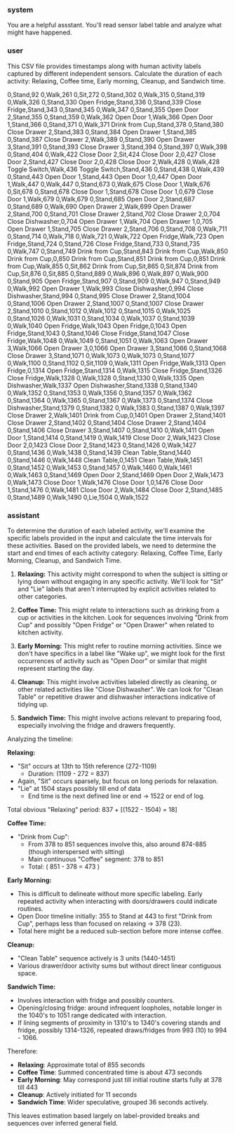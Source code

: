 ### system
You are a helpful assstant. You'll read sensor label table and analyze what might have happened.
### user

This CSV file provides timestamps along with human activity labels captured by different independent sensors.
Calculate the duration of each activity: Relaxing, Coffee time, Early morning, Cleanup, and Sandwich time.
    
0,Stand,92
0,Walk,261
0,Sit,272
0,Stand,302
0,Walk,315
0,Stand,319
0,Walk,326
0,Stand,330
Open Fridge,Stand,336
0,Stand,339
Close Fridge,Stand,343
0,Stand,345
0,Walk,347
0,Stand,355
Open Door 2,Stand,355
0,Stand,359
0,Walk,362
Open Door 1,Walk,366
Open Door 1,Stand,366
0,Stand,371
0,Walk,371
Drink from Cup,Stand,378
0,Stand,380
Close Drawer 2,Stand,383
0,Stand,384
Open Drawer 1,Stand,385
0,Stand,387
Close Drawer 2,Walk,389
0,Stand,390
Open Drawer 3,Stand,391
0,Stand,393
Close Drawer 3,Stand,394
0,Stand,397
0,Walk,398
0,Stand,404
0,Walk,422
Close Door 2,Sit,424
Close Door 2,0,427
Close Door 2,Stand,427
Close Door 2,0,428
Close Door 2,Walk,428
0,Walk,428
Toggle Switch,Walk,436
Toggle Switch,Stand,436
0,Stand,438
0,Walk,439
0,Stand,443
Open Door 1,Stand,443
Open Door 1,0,447
Open Door 1,Walk,447
0,Walk,447
0,Stand,673
0,Walk,675
Close Door 1,Walk,676
0,Sit,678
0,Stand,678
Close Door 1,Stand,678
Close Door 1,0,679
Close Door 1,Walk,679
0,Walk,679
0,Stand,685
Open Door 2,Stand,687
0,Stand,689
0,Walk,690
Open Drawer 2,Walk,699
Open Drawer 2,Stand,700
0,Stand,701
Close Drawer 2,Stand,702
Close Drawer 2,0,704
Close Dishwasher,0,704
Open Drawer 1,Walk,704
Open Drawer 1,0,705
Open Drawer 1,Stand,705
Close Drawer 2,Stand,706
0,Stand,708
0,Walk,711
0,Stand,714
0,Walk,718
0,Walk,721
0,Walk,722
Open Fridge,Walk,723
Open Fridge,Stand,724
0,Stand,726
Close Fridge,Stand,733
0,Stand,735
0,Walk,747
0,Stand,749
Drink from Cup,Stand,843
Drink from Cup,Walk,850
Drink from Cup,0,850
Drink from Cup,Stand,851
Drink from Cup,0,851
Drink from Cup,Walk,855
0,Sit,862
Drink from Cup,Sit,865
0,Sit,874
Drink from Cup,Sit,876
0,Sit,885
0,Stand,889
0,Walk,896
0,Walk,897
0,Walk,900
0,Stand,905
Open Fridge,Stand,907
0,Stand,909
0,Walk,947
0,Stand,949
0,Walk,992
Open Drawer 1,Walk,993
Close Dishwasher,0,994
Close Dishwasher,Stand,994
0,Stand,995
Close Drawer 2,Stand,1004
0,Stand,1006
Open Drawer 2,Stand,1007
0,Stand,1007
Close Drawer 2,Stand,1010
0,Stand,1012
0,Walk,1012
0,Stand,1015
0,Walk,1025
0,Stand,1026
0,Walk,1031
0,Stand,1034
0,Walk,1037
0,Stand,1039
0,Walk,1040
Open Fridge,Walk,1043
Open Fridge,0,1043
Open Fridge,Stand,1043
0,Stand,1046
Close Fridge,Stand,1047
Close Fridge,Walk,1048
0,Walk,1049
0,Stand,1051
0,Walk,1063
Open Drawer 3,Walk,1066
Open Drawer 3,0,1066
Open Drawer 3,Stand,1066
0,Stand,1068
Close Drawer 3,Stand,1071
0,Walk,1073
0,Walk,1073
0,Stand,1077
0,Walk,1100
0,Stand,1102
0,Sit,1109
0,Walk,1311
Open Fridge,Walk,1313
Open Fridge,0,1314
Open Fridge,Stand,1314
0,Walk,1315
Close Fridge,Stand,1326
Close Fridge,Walk,1328
0,Walk,1328
0,Stand,1330
0,Walk,1335
Open Dishwasher,Walk,1337
Open Dishwasher,Stand,1338
0,Stand,1340
0,Walk,1352
0,Stand,1353
0,Walk,1356
0,Stand,1357
0,Walk,1362
0,Stand,1364
0,Walk,1365
0,Stand,1367
0,Walk,1373
0,Stand,1374
Close Dishwasher,Stand,1379
0,Stand,1382
0,Walk,1383
0,Stand,1387
0,Walk,1397
Close Drawer 2,Walk,1401
Drink from Cup,0,1401
Open Drawer 2,Stand,1401
Close Drawer 2,Stand,1402
0,Stand,1404
Close Drawer 2,Stand,1404
0,Stand,1406
Close Drawer 3,Stand,1407
0,Stand,1410
0,Walk,1411
Open Door 1,Stand,1414
0,Stand,1419
0,Walk,1419
Close Door 2,Walk,1423
Close Door 2,0,1423
Close Door 2,Stand,1423
0,Stand,1426
0,Walk,1427
0,Stand,1436
0,Walk,1438
0,Stand,1439
Clean Table,Stand,1440
0,Stand,1446
0,Walk,1448
Clean Table,0,1451
Clean Table,Walk,1451
0,Stand,1452
0,Walk,1453
0,Stand,1457
0,Walk,1460
0,Walk,1461
0,Walk,1463
0,Stand,1469
Open Door 2,Stand,1469
Open Door 2,Walk,1473
0,Walk,1473
Close Door 1,Walk,1476
Close Door 1,0,1476
Close Door 1,Stand,1476
0,Walk,1481
Close Door 2,Walk,1484
Close Door 2,Stand,1485
0,Stand,1489
0,Walk,1490
0,Lie,1504
0,Walk,1522

### assistant
To determine the duration of each labeled activity, we'll examine the specific labels provided in the input and calculate the time intervals for these activities. Based on the provided labels, we need to determine the start and end times of each activity category: Relaxing, Coffee Time, Early Morning, Cleanup, and Sandwich Time.

1. **Relaxing:** This activity might correspond to when the subject is sitting or lying down without engaging in any specific activity. We'll look for "Sit" and "Lie" labels that aren't interrupted by explicit activities related to other categories.

2. **Coffee Time:** This might relate to interactions such as drinking from a cup or activities in the kitchen. Look for sequences involving "Drink from Cup" and possibly "Open Fridge" or "Open Drawer" when related to kitchen activity.

3. **Early Morning:** This might refer to routine morning activities. Since we don't have specifics in a label like "Wake up", we might look for the first occurrences of activity such as "Open Door" or similar that might represent starting the day.

4. **Cleanup:** This might involve activities labeled directly as cleaning, or other related activities like "Close Dishwasher". We can look for "Clean Table" or repetitive drawer and dishwasher interactions indicative of tidying up.

5. **Sandwich Time:** This might involve actions relevant to preparing food, especially involving the fridge and drawers frequently.

Analyzing the timeline:

**Relaxing:**
- "Sit" occurs at 13th to 15th reference (272-1109)
  - Duration: \(1109 - 272 = 837\)
- Again, "Sit" occurs sparsely, but focus on long periods for relaxation.
- "Lie" at 1504 stays possibly till end of data
  - End time is the next defined line or end -> 1522 or end of log.

Total obvious "Relaxing" period: 837 + [(1522 - 1504) = 18]

**Coffee Time:**
- "Drink from Cup":
  - From 378 to 851 sequences involve this, also around 874-885 (though interspersed with sitting)
  - Main continuous "Coffee" segment: 378 to 851
  - Total: \( 851 - 378 = 473 \)

**Early Morning:**
- This is difficult to delineate without more specific labeling. Early repeated activity when interacting with doors/drawers could indicate routines.
- Open Door timeline initially: 355 to Stand at 443 to first "Drink from Cup", perhaps less than focused on relaxing -> 378 (23).
- Total here might be a reduced sub-section before more intense coffee.

**Cleanup:**
- "Clean Table" sequence actively is 3 units (1440-1451)
- Various drawer/door activity sums but without direct linear contiguous space.

**Sandwich Time:**
- Involves interaction with fridge and possibly counters.
- Opening/closing fridge: around infrequent loopholes, notable longer in the 1040's to 1051 range dedicated with interaction.
- If lining segments of proximity in 1310's to 1340's covering stands and fridge, possibly 1314-1326, repeated draws/fridges from 993 (10) to 994 - 1066.

Therefore:
- **Relaxing**: Approximate total of 855 seconds
- **Coffee Time**: Summed concentrated time is about 473 seconds
- **Early Morning**: May correspond just till initial routine starts fully at 378 till 443
- **Cleanup**: Actively initiated for 11 seconds
- **Sandwich Time**: Wider speculative, grouped 36 seconds actively.

This leaves estimation based largely on label-provided breaks and sequences over inferred general field.
